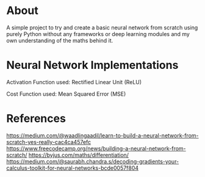 # About

A simple project to try and create a basic neural network from scratch using purely
Python without any frameworks or deep learning modules and my own understanding of the maths behind it.

# Neural Network Implementations

Activation Function used: Rectified Linear Unit (ReLU)

Cost Function used: Mean Squared Error (MSE)

# References

https://medium.com/@waadlingaadil/learn-to-build-a-neural-network-from-scratch-yes-really-cac4ca457efc
https://www.freecodecamp.org/news/building-a-neural-network-from-scratch/
https://byjus.com/maths/differentiation/
https://medium.com/@saurabh.chandra.s/decoding-gradients-your-calculus-toolkit-for-neural-networks-bcde0057f804

